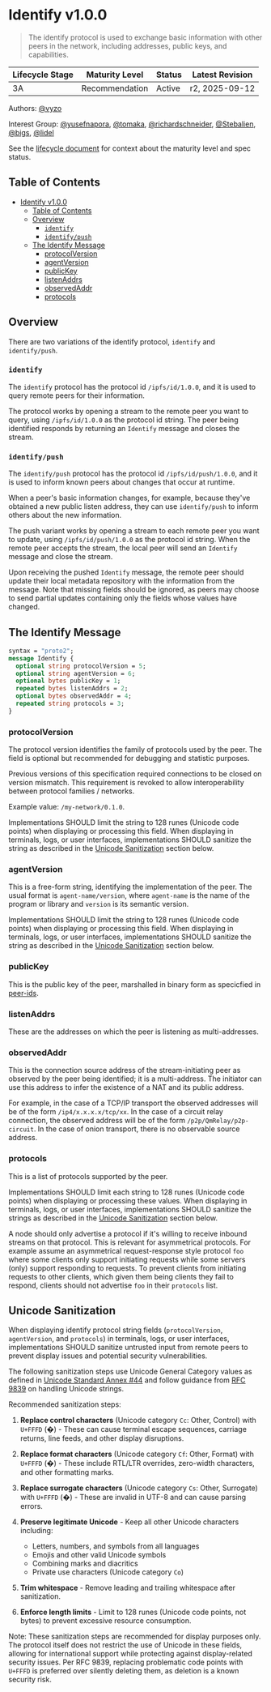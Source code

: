 # Identify v1.0.0

> The identify protocol is used to exchange basic information with other peers
> in the network, including addresses, public keys, and capabilities.

| Lifecycle Stage | Maturity Level | Status | Latest Revision |
|-----------------|----------------|--------|-----------------|
| 3A              | Recommendation | Active | r2, 2025-09-12  |

Authors: [@vyzo]

Interest Group: [@yusefnapora], [@tomaka], [@richardschneider], [@Stebalien], [@bigs], [@lidel]

[@vyzo]: https://github.com/vyzo
[@yusefnapora]: https://github.com/yusefnapora
[@tomaka]: https://github.com/tomaka
[@richardschneider]: https://github.com/richardschneider
[@Stebalien]: https://github.com/Stebalien
[@bigs]: https://github.com/bigs
[@lidel]: https://github.com/lidel

See the [lifecycle document][lifecycle-spec] for context about the maturity level
and spec status.

[lifecycle-spec]: https://github.com/libp2p/specs/blob/master/00-framework-01-spec-lifecycle.md

## Table of Contents

- [Identify v1.0.0](#identify-v100)
    - [Table of Contents](#table-of-contents)
    - [Overview](#overview)
        - [`identify`](#identify)
        - [`identify/push`](#identifypush)
    - [The Identify Message](#the-identify-message)
        - [protocolVersion](#protocolversion)
        - [agentVersion](#agentversion)
        - [publicKey](#publickey)
        - [listenAddrs](#listenaddrs)
        - [observedAddr](#observedaddr)
        - [protocols](#protocols)


## Overview

There are two variations of the identify protocol, `identify` and `identify/push`.

### `identify`

The `identify` protocol has the protocol id `/ipfs/id/1.0.0`, and it is used
to query remote peers for their information.

The protocol works by opening a stream to the remote peer you want to query, using
`/ipfs/id/1.0.0` as the protocol id string. The peer being identified responds by returning
an `Identify` message and closes the stream.

### `identify/push`

The `identify/push` protocol has the protocol id `/ipfs/id/push/1.0.0`, and it is used
to inform known peers about changes that occur at runtime.

When a peer's basic information changes, for example, because they've obtained a new
public listen address, they can use `identify/push` to inform others about the new
information.

The push variant works by opening a stream to each remote peer you want to update, using
`/ipfs/id/push/1.0.0` as the protocol id string. When the remote peer accepts the stream,
the local peer will send an `Identify` message and close the stream.

Upon receiving the pushed `Identify` message, the remote peer should update their local
metadata repository with the information from the message. Note that missing fields
should be ignored, as peers may choose to send partial updates containing only the fields
whose values have changed.

## The Identify Message

```protobuf
syntax = "proto2";
message Identify {
  optional string protocolVersion = 5;
  optional string agentVersion = 6;
  optional bytes publicKey = 1;
  repeated bytes listenAddrs = 2;
  optional bytes observedAddr = 4;
  repeated string protocols = 3;
}
```

### protocolVersion

The protocol version identifies the family of protocols used by the peer. The
field is optional but recommended for debugging and statistic purposes.

Previous versions of this specification required connections to be closed on
version mismatch. This requirement is revoked to allow interoperability between
protocol families / networks.

Example value: `/my-network/0.1.0`.

Implementations SHOULD limit the string to 128 runes (Unicode code points) when
displaying or processing this field. When displaying in terminals, logs, or user
interfaces, implementations SHOULD sanitize the string as described in the
[Unicode Sanitization](#unicode-sanitization) section below.

### agentVersion

This is a free-form string, identifying the implementation of the peer.
The usual format is `agent-name/version`, where `agent-name` is
the name of the program or library and `version` is its semantic version.

Implementations SHOULD limit the string to 128 runes (Unicode code points) when
displaying or processing this field. When displaying in terminals, logs, or user
interfaces, implementations SHOULD sanitize the string as described in the
[Unicode Sanitization](#unicode-sanitization) section below.

### publicKey

This is the public key of the peer, marshalled in binary form as specicfied
in [peer-ids](../peer-ids).


### listenAddrs

These are the addresses on which the peer is listening as multi-addresses.

### observedAddr

This is the connection source address of the stream-initiating peer as observed by the peer
being identified; it is a multi-address. The initiator can use this address to infer
the existence of a NAT and its public address.

For example, in the case of a TCP/IP transport the observed addresses will be of the form
`/ip4/x.x.x.x/tcp/xx`. In the case of a circuit relay connection, the observed address will
be of the form `/p2p/QmRelay/p2p-circuit`. In the case of onion transport, there is no
observable source address.

### protocols

This is a list of protocols supported by the peer.

Implementations SHOULD limit each string to 128 runes (Unicode code points) when
displaying or processing these values. When displaying in terminals, logs, or user
interfaces, implementations SHOULD sanitize the strings as described in the
[Unicode Sanitization](#unicode-sanitization) section below.

A node should only advertise a protocol if it's willing to receive inbound
streams on that protocol. This is relevant for asymmetrical protocols. For
example assume an asymmetrical request-response style protocol `foo` where some
clients only support initiating requests while some servers (only) support
responding to requests. To prevent clients from initiating requests to other
clients, which given them being clients they fail to respond, clients should not
advertise `foo` in their `protocols` list.

## Unicode Sanitization

When displaying identify protocol string fields (`protocolVersion`, `agentVersion`,
and `protocols`) in terminals, logs, or user interfaces, implementations SHOULD
sanitize untrusted input from remote peers to prevent display issues and potential
security vulnerabilities.

The following sanitization steps use Unicode General Category values as defined in
[Unicode Standard Annex #44](https://www.unicode.org/reports/tr44/#General_Category_Values)
and follow guidance from [RFC 9839](https://www.rfc-editor.org/rfc/rfc9839.html) on
handling Unicode strings.

Recommended sanitization steps:

1. **Replace control characters** (Unicode category `Cc`: Other, Control) with `U+FFFD` (�) -
   These can cause terminal escape sequences, carriage returns, line feeds, and other
   display disruptions.

2. **Replace format characters** (Unicode category `Cf`: Other, Format) with `U+FFFD` (�) -
   These include RTL/LTR overrides, zero-width characters, and other formatting marks.

3. **Replace surrogate characters** (Unicode category `Cs`: Other, Surrogate) with `U+FFFD` (�) -
   These are invalid in UTF-8 and can cause parsing errors.

4. **Preserve legitimate Unicode** - Keep all other Unicode characters including:
   - Letters, numbers, and symbols from all languages
   - Emojis and other valid Unicode symbols
   - Combining marks and diacritics
   - Private use characters (Unicode category `Co`)

5. **Trim whitespace** - Remove leading and trailing whitespace after sanitization.

6. **Enforce length limits** - Limit to 128 runes (Unicode code points, not bytes)
   to prevent excessive resource consumption.

Note: These sanitization steps are recommended for display purposes only. The
protocol itself does not restrict the use of Unicode in these fields, allowing
for international support while protecting against display-related security issues.
Per RFC 9839, replacing problematic code points with `U+FFFD` is preferred over
silently deleting them, as deletion is a known security risk.
